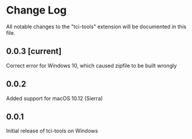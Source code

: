 # Change Log
All notable changes to the "tci-tools" extension will be documented in this file.

## 0.0.3 [current]
Correct error for Windows 10, which caused zipfile to be built wrongly

## 0.0.2
Added support for macOS 10.12 (Sierra)

## 0.0.1
Initial release of tci-tools on Windows